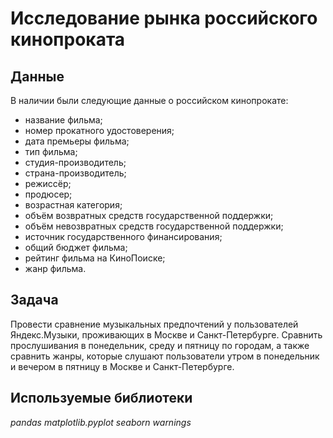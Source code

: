# Исследование рынка российского кинопроката


## Данные

В наличии были следующие данные о российском кинопрокате:
- название фильма;
- номер прокатного удостоверения;
- дата премьеры фильма;
- тип фильма;
- студия-производитель;
- страна-производитель;
- режиссёр;
- продюсер;
- возрастная категория;
- объём возвратных средств государственной поддержки;
- объём невозвратных средств государственной поддержки;
- источник государственного финансирования;
- общий бюджет фильма;
- рейтинг фильма на КиноПоиске;
- жанр фильма.
## Задача

Провести сравнение музыкальных предпочтений у пользователей Яндекс.Музыки, проживающих в Москве и Санкт-Петербурге. Сравнить прослушивания в понедельник, среду и пятницу по городам, а также сравнить жанры, которые слушают пользователи утром в понедельник и вечером в пятницу в Москве и Санкт-Петербурге.  

## Используемые библиотеки
*pandas* *matplotlib.pyplot* *seaborn* *warnings*
